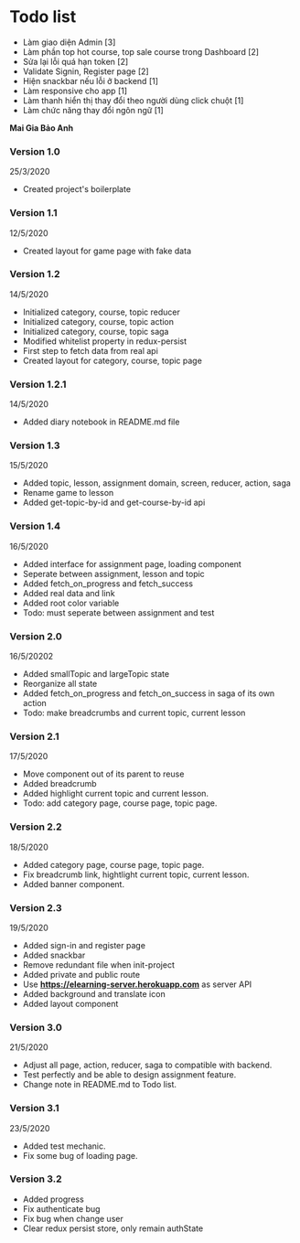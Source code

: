 # Todo list

- Làm giao diện Admin [3]
- Làm phần top hot course, top sale course trong Dashboard [2]
- Sửa lại lỗi quá hạn token [2]
- Validate Signin, Register page [2]
- Hiện snackbar nếu lỗi ở backend [1]
- Làm responsive cho app [1]
- Làm thanh hiển thị thay đổi theo người dùng click chuột [1]
- Làm chức năng thay đổi ngôn ngữ [1]

**Mai Gia Bảo Anh**

### Version 1.0

25/3/2020

- Created project's boilerplate

### Version 1.1

12/5/2020

- Created layout for game page with fake data

### Version 1.2

14/5/2020

- Initialized category, course, topic reducer
- Initialized category, course, topic action
- Initialized category, course, topic saga
- Modified whitelist property in redux-persist
- First step to fetch data from real api
- Created layout for category, course, topic page

### Version 1.2.1

14/5/2020

- Added diary notebook in README.md file

### Version 1.3

15/5/2020

- Added topic, lesson, assignment domain, screen, reducer, action, saga
- Rename game to lesson
- Added get-topic-by-id and get-course-by-id api

### Version 1.4

16/5/2020

- Added interface for assignment page, loading component
- Seperate between assignment, lesson and topic
- Added fetch_on_progress and fetch_success
- Added real data and link
- Added root color variable
- Todo: must seperate between assignment and test

### Version 2.0

16/5/20202

- Added smallTopic and largeTopic state
- Reorganize all state
- Added fetch_on_progress and fetch_on_success in saga of its own action
- Todo: make breadcrumbs and current topic, current lesson

### Version 2.1

17/5/2020

- Move component out of its parent to reuse
- Added breadcrumb
- Added highlight current topic and current lesson.
- Todo: add category page, course page, topic page.

### Version 2.2

18/5/2020

- Added category page, course page, topic page.
- Fix breadcrumb link, hightlight current topic, current lesson.
- Added banner component.

### Version 2.3

19/5/2020

- Added sign-in and register page
- Added snackbar
- Remove redundant file when init-project
- Added private and public route
- Use **https://elearning-server.herokuapp.com** as server API
- Added background and translate icon
- Added layout component

### Version 3.0

21/5/2020

- Adjust all page, action, reducer, saga to compatible with backend.
- Test perfectly and be able to design assignment feature.
- Change note in README.md to Todo list.

### Version 3.1

23/5/2020

- Added test mechanic.
- Fix some bug of loading page.

### Version 3.2

- Added progress
- Fix authenticate bug
- Fix bug when change user
- Clear redux persist store, only remain authState

